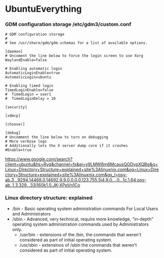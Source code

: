 # UbuntuEverything

### GDM configuration storage /etc/gdm3/custom.conf
```
# GDM configuration storage
#
# See /usr/share/gdm/gdm.schemas for a list of available options.

[daemon]
# Uncoment the line below to force the login screen to use Xorg
WaylandEnable=false

# Enabling automatic login
AutomaticLoginEnable=true
AutomaticLogin=ubuntu

# Enabling timed login
TimedLoginEnable=false
#  TimedLogin = user1
#  TimedLoginDelay = 10

[security]

[xdmcp]

[chooser]

[debug]
# Uncomment the line below to turn on debugging
# More verbose logs
# Additionally lets the X server dump core if it crashes
#Enable=true

```


https://www.google.com/search?client=ubuntu&hs=Ryg&channel=fs&ei=y9LMW6m6McausQGDypXQBg&q=Linux+Directory+Structure+explained+site%3Alinuxnix.com&oq=Linux+Directory+Structure+explained+site%3Alinuxnix.com&gs_l=psy-ab.3...9294.14468.0.14692.9.9.0.0.0.0.123.755.5j4.9.0....0...1c.1.64.psy-ab..1.3.329...33i160k1.0.JK-XPpVn1Co
### Linux directory structure: explained
* /bin - Basic operating system administration commands For Local Users and Administrators
* /sbin - Advanced, very technical, require more knowledge, "in-depth" operating system administration commands used by Administrators only.
  * /usr/bin - extensions of the /bin, the commands that weren't considered as part of initial operating system.
  * /usr/sbin - extensinos of /sbin the commands that weren't considered as part of initial operating system.
 
 
 
